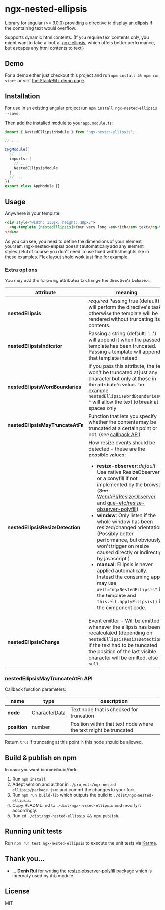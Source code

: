 # ngx-nested-ellipsis

Library for angular (>= 9.0.0) providing a directive to display an ellipsis if the containing text would overflow.

Supports dynamic html contents. (If you require text contents only, you might want to take a look at [ngx-ellipsis](https://github.com/lentschi/ngx-ellipsis), which offers better performance, but escapes any html contents to text.)

## Demo

For a demo either just checkout this project and run `npm install && npm run start` or visit [the StackBlitz demo page](https://stackblitz.com/github/lentschi/ngx-nested-ellipsis?file=src%2Fapp%2Fapp.component.html).

## Installation

For use in an existing angular project run `npm install ngx-nested-ellipsis --save`.

Then add the installed module to your `app.module.ts`:

```typescript
import { NestedEllipsisModule } from 'ngx-nested-ellipsis';

// ...

@NgModule({
  // ...
  imports: [
    // ...
    NestedEllipsisModule
  ]
  // ...
})
export class AppModule {}

```

## Usage

Anywhere in your template:

```html
<div style="width: 130px; height: 18px;">
  <ng-template [nestedEllipsis]>Your very long <em>rich</em> text</ng-template>
</div>
```

As you can see, you need to define the dimensions of your element yourself. (ngx-nested-ellipsis doesn't automatically add any element styles.) But of course you don't need to use fixed widths/heights like in these examples. Flex layout shold work just fine for example.

### Extra options

You may add the following attributes to change the directive's behavior:

| attribute | meaning |
| ---- | ---- |
| __nestedEllipsis__ | _required_ Passing true (default) will perform the directive's task otherwise the template will be rendered without truncating its contents.|
| __nestedEllipsisIndicator__ | Passing a string (default: '...') will append it when the passed template has been truncated. Passing a template will append that template instead. |
| __nestedEllipsisWordBoundaries__ | If you pass this attribute, the text won't be truncated at just any character but only at those in the attribute's value. For example `nestedEllipsisWordBoundaries=" "` will allow the text to break at spaces only |
| __nestedEllipsisMayTruncateAtFn__ | Function that lets you specify whether the contents may be truncated at a certain point or not. (see [callback API](#nestedellipsismaytruncateatfn-api)) |
| __nestedEllipsisResizeDetection__ | How resize events should be detected - these are the possible values: <ul><li>__resize-observer__: _default_ Use native ResizeObserver or a ponyfill if not implemented by the browser (See [Web/API/ResizeObserver](https://developer.mozilla.org/en-US/docs/Web/API/ResizeObserver) and [que-etc/resize-observer-polyfill](https://github.com/que-etc/resize-observer-polyfill))</li><li>__window__: Only listen if the whole window has been resized/changed orientation (Possibly better performance, but obviously won't trigger on resize caused directly or indirectly by javascript.)</li><li>__manual__: Ellipsis is never applied automatically. Instead the consuming app may use `#ell="ngxNestedEllipsis"` in the template and `this.ell.applyEllipsis()` in the component code.</li></ul> |
| __nestedEllipsisChange__ | Event emitter - Will be emitted whenever the ellipsis has been recalculated (depending on `nestedEllipsisResizeDetection`). If the text had to be truncated the position of the last visible character will be emitted, else `null`.|

### nestedEllipsisMayTruncateAtFn API

Callback function parameters:

| name | type | description |
| ---- | ---- | ---- |
| __node__ | CharacterData | Text node that is checked for truncation |
| __position__ | number | Position within that text node where the text might be truncated |

Return `true` if truncating at this point in this node should be allowed.

## Build & publish on npm

In case you want to contribute/fork:

1. Run `npm install`
1. Adept version and author in `./projects/ngx-nested-ellipsis/package.json` and commit the changes to your fork.
1. Run `npm run build-lib` which outputs the build to `./dist/ngx-nested-ellipsis`.
1. Copy README.md to `./dist/ngx-nested-ellipsis` and modify it accordingly.
1. Run `cd ./dist/ngx-nested-ellipsis && npm publish`.


## Running unit tests

Run `npm run test ngx-nested-ellipsis` to execute the unit tests via [Karma](https://karma-runner.github.io).

## Thank you...

- ... __Denis Rul__ for writing the [resize-observer-polyfill](https://github.com/que-etc/resize-observer-polyfill) package which is internally used by this module.

## License

MIT
